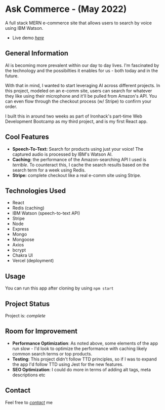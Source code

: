 # Ask Commerce - (May 2022)
A full stack MERN e-commerce site that allows users to search by voice using IBM Watson.

- Live demo [_here_](www.askcommerce.co)

## General Information

AI is becoming more prevalent within our day to day lives. I'm fascinated by the technology and the possibilties it enables for us - both today and in the future. 

With that in mind, I wanted to start leveraging AI across different projects. In this project, modeled on an e-comm site, users can search for whatever they like using their microphone and it'll be pulled from Amazon's API. You can even flow through the checkout process (w/ Stripe) to confirm your order.

I built this in around two weeks as part of Ironhack's part-time Web Development Bootcamp as my third project, and is my first React app.

## Cool Features
- **Speech-To-Text:** Search for products using just your voice! The captured audio is processed by IBM's Watson AI.
- **Caching:** the performance of the Amazon-searching API I used is *terrible*. To counteract this, I cache the search results based on the search term for a week using Redis. 
- **Stripe:** complete checkout like a real e-comm site using Stripe. 

## Technologies Used
- React
- Redis (caching) 
- IBM Watson (speech-to-text API)
- Stripe 
- Node
- Express
- Mongo
- Mongoose
- Axios
- bcrypt
- Chakra UI
- Vercel (deployment)

## Usage
You can run this app after cloning by using `npm start`

## Project Status
Project is: _complete_

## Room for Improvement

- **Performance Optimization**: As noted above, some elements of the app run slow - I'd look to optimize the performance with caching likely common search terms or top products.
- **Testing**: This project didn't follow TTD principles, so if I was to expand the app I'd follow TTD using Jest for the new features.
- **SEO Optimization**: I could do more in terms of adding alt tags, meta descriptions etc

## Contact
Feel free to [_contact_](mailto:chrisjcastle93@gmail.com) me
